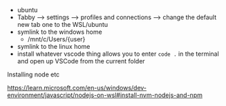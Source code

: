 - ubuntu
- Tabby --> settings --> profiles and connections --> change the default new tab one to the WSL/ubuntu
- symlink to the windows home 
	- /mnt/c/Users/{user}
- symlink to the linux home
- install whatever vscode thing allows you to enter `code .` in the terminal and open up VSCode from the current folder

Installing node etc

https://learn.microsoft.com/en-us/windows/dev-environment/javascript/nodejs-on-wsl#install-nvm-nodejs-and-npm 
